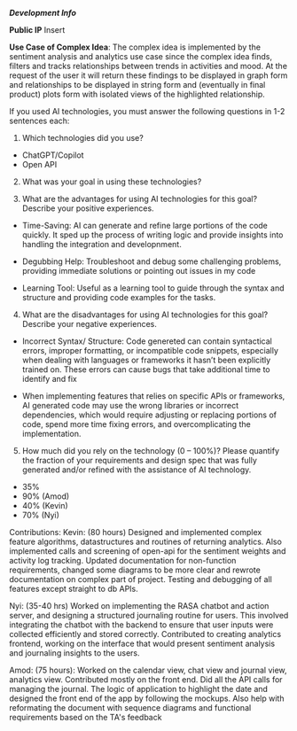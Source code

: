 
***Development Info***

**Public IP**
Insert

**Use Case of Complex Idea**:
The complex idea is implemented by the sentiment analysis and analytics use case since the complex idea finds, filters and tracks relationships between trends in activities and mood. At the request of the user it will return these findings to be displayed in graph form and relationships to be displayed in string form and (eventually in final product) plots form with isolated views of the highlighted relationship.



If you used AI technologies, you must answer the following questions in 1-2 sentences each:
1. Which technologies did you use? 
- ChatGPT/Copilot
- Open API
2. What was your goal in using these technologies?

3. What are the advantages for using AI technologies for this goal? Describe your positive
experiences.

- Time-Saving: AI can generate and refine large portions of the code quickly. It sped up the process of writing logic and provide insights into handling the integration and developnment. 

- Degubbing Help: Troubleshoot and debug some challenging problems, providing immediate solutions or pointing out issues in my code

- Learning Tool:  Useful as a learning tool to guide through the syntax and structure and providing code examples for the tasks.

4. What are the disadvantages for using AI technologies for this goal? Describe your negative
experiences.

- Incorrect Syntax/ Structure: Code genereted can contain syntactical errors, improper formatting, or incompatible code snippets, especially when dealing with languages or frameworks it hasn’t been explicitly trained on. These errors can cause bugs that take additional time to identify and fix

- When implementing features that relies on specific APIs or frameworks, AI generated code may use the wrong libraries or incorrect dependencies, which would require adjusting or replacing portions of code, spend more time fixing errors, and overcomplicating the implementation.


5. How much did you rely on the technology (0 – 100%)? Please quantify the fraction of your
requirements and design spec that was fully generated and/or refined with the assistance of
AI technology.
- 35%
- 90% (Amod)
- 40% (Kevin)
- 70% (Nyi)

Contributions:
Kevin: (80 hours) Designed and implemented complex feature algorithms, datastructures and routines of returning analytics. Also implemented calls and screening of open-api for the sentiment weights and activity log tracking. Updated documentation for non-function requirements, changed some diagrams to be more clear and rewrote documentation on complex part of project. Testing and debugging of all features except straight to db APIs.

Nyi: (35-40 hrs) Worked on implementing the RASA chatbot and action server, and designing a structured journaling routine for users. This involved integrating the chatbot with the backend to ensure that user inputs were collected efficiently and stored correctly. Contributed to creating analytics frontend, working on the interface that would present sentiment analysis and journaling insights to the users.

Amod: (75 hours): Worked on the calendar view, chat view and journal view, analytics view. Contributed mostly on the front end. Did all the API calls for managing the journal. The logic of application to highlight the date and designed the front end of the app by following the mockups. Also help with reformating the document with sequence diagrams and functional requirements based on the TA's feedback